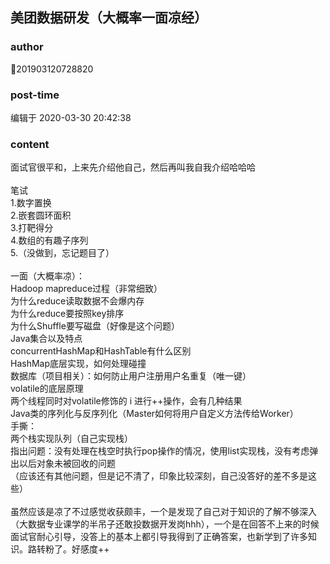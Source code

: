 ## 美团数据研发（大概率一面凉经）
### author 
🍃201903120728820
### post-time 

编辑于  2020-03-30 20:42:38
### content 
<div class="post-topic-des nc-post-content">
 <div>
  面试官很平和，上来先介绍他自己，然后再叫我自我介绍哈哈哈
 </div>
 <div>
  <br/>
 </div>
 <div>
  笔试
  <br/>
  1.数字置换
  <br/>
  2.嵌套圆环面积
  <br/>
  3.打靶得分
  <br/>
  4.数组的有趣子序列
  <br/>
  5.（没做到，忘记题目了）
 </div>
 <div>
  <br/>
 </div>
 <div>
  一面（大概率凉）：
  <br/>
  Hadoop mapreduce过程（非常细致）
  <br/>
  为什么reduce读取数据不会爆内存
  <br/>
  为什么reduce要按照key排序
  <br/>
  为什么Shuffle要写磁盘（好像是这个问题）
  <br/>
  Java集合以及特点
  <br/>
  concurrentHashMap和HashTable有什么区别
  <br/>
  HashMap底层实现，如何处理碰撞
  <br/>
  数据库（项目相关）：如何防止用户注册用户名重复（唯一键）
  <br/>
  volatile的底层原理
  <br/>
  两个线程同时对volatile修饰的 i 进行++操作，会有几种结果
  <br/>
  Java类的序列化与反序列化（Master如何将用户自定义方法传给Worker）
  <br/>
  手撕：
  <br/>
  两个栈实现队列（自己实现栈）
  <br/>
  指出问题：没有处理在栈空时执行pop操作的情况，使用list实现栈，没有考虑弹出以后对象未被回收的问题
 </div>
 <div>
  （应该还有其他问题，但是记不清了，印象比较深刻，自己没答好的差不多是这些）
  <br/>
  <br/>
  虽然应该是凉了不过感觉收获颇丰，一个是发现了自己对于知识的了解不够深入（大数据专业课学的半吊子还敢投数据开发岗hhh），一个是在回答不上来的时候面试官耐心引导，没答上的基本上都引导我得到了正确答案，也新学到了许多知识。路转粉了。好感度++
  <br/>
 </div>
 <br/>
</div>
